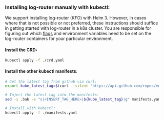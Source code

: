 ### Installing log-router manually with kubectl:

We support installing log-router (KFO) with Helm 3. However, in cases where that is not possible or not preferred, these instructions should suffice in getting started with log-router in a k8s cluster. You are responsible for figuring out which [flags](https://github.com/vmware/kube-fluentd-operator#synopsis) and environment variables need to be set on the log-router containers for your particular environment.

#### Install the CRD:
```bash
kubectl apply -f ./crd.yaml
```


#### Install the other kubectl manifests:

```bash
# Get the latest tag from github via curl:
export kube_latest_tag=$(curl --silent "https://api.github.com/repos/vmware/kube-fluentd-operator/releases/latest" | grep '"tag_name":' | sed -E 's/.*"([^"]+)".*/\1/')

# Inject the latest tag into the manifests:
sed -i .bak -e "s|<INSERT_TAG_HERE>|${kube_latest_tag}|g" manifests.yaml

# Install with kubectl:
kubectl apply -f ./manifests.yaml
```
